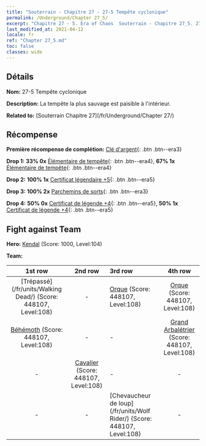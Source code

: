 ```yaml
---
title: "Souterrain - Chapitre 27 - 27-5 Tempête cyclonique"
permalink: /Underground/Chapter 27_5/
excerpt: "Chapitre 27 - 5. Era of Chaos  Souterrain - Chapitre 27_5. 27-5 Tempête cyclonique"
last_modified_at: 2021-04-12
locale: fr
ref: "Chapter 27_5.md"
toc: false
classes: wide
---
```


## Détails

 **Nom:** 27-5 Tempête cyclonique

 **Description:** La tempête la plus sauvage est paisible à l'intérieur.

 **Related to:** [Souterrain Chapitre 27](/fr/Underground/Chapter 27/)

## Récompense

 **Première récompense de complétion:** [Clé d'argent](/fr/Items/con_693/){: .btn .btn--era3}

 **Drop 1:** **33% 0x** [Élémentaire de tempête](/fr/Items/unt_263/){: .btn .btn--era4}, **67% 1x** [Élémentaire de tempête](/fr/Items/unt_263/){: .btn .btn--era4}

 **Drop 2:** **100% 1x** [Certificat légendaire +5](/fr/Items/mat_102/){: .btn .btn--era5}

 **Drop 3:** **100% 2x** [Parchemins de sorts](/fr/Items/con_694/){: .btn .btn--era3}

 **Drop 4:** **50% 0x** [Certificat de légende +4](/fr/Items/mat_95/){: .btn .btn--era5}, **50% 1x** [Certificat de légende +4](/fr/Items/mat_95/){: .btn .btn--era5}


## Fight against Team
 **Hero:** [Kendal](/fr/heroes/Kendal/) (Score: 1000, Level:104)

 **Team:**


  | 1st row | 2nd row | 3rd row | 4th row |
  |:----:|:----:|:----|:----:|
  | [Trépassé](/fr/units/Walking Dead/) (Score: 448107, Level:108)  | - | [Orque](/fr/units/Orc/) (Score: 448107, Level:108)  | [Orque](/fr/units/Orc/) (Score: 448107, Level:108)  |
  | [Béhémoth](/fr/units/Behemoth/) (Score: 448107, Level:108)  | - | - | [Grand Arbalétrier](/fr/units/Marksman/) (Score: 448107, Level:108)  |
  | - | [Cavalier](/fr/units/Cavalier/) (Score: 448107, Level:108)  | - | - |
  | - | - | [Chevaucheur de loup](/fr/units/Wolf Rider/) (Score: 448107, Level:108)  | - |


